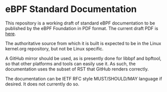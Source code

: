 # eBPF Standard Documentation

This repository is a working draft of standard eBPF documentation
to be published by the eBPF Foundation in PDF format.  The current
draft PDF is [here](https://github.com/dthaler/ebpf-docs/blob/pdf/instruction-set.pdf).

The authoritative source from which it is built is expected to be
in the Linux kernel.org repository, but not be Linux specific.

A GitHub mirror should be used, as is presently done for libbpf and
bpftool, so that other platforms and tools can easily use it.
As such, the documentation uses the subset of RST that GitHub
renders correctly.

The documentation can be IETF RFC style MUST/SHOULD/MAY language
if desired.  It does not currently do so.
